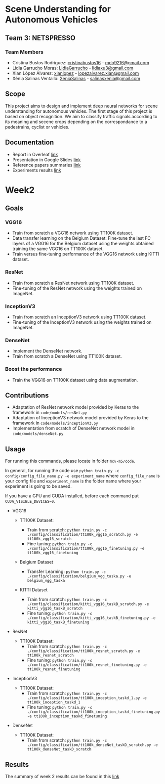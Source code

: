 # Scene Understanding for Autonomous Vehicles	

## Team 3: NETSPRESSO
### Team Members
 - Cristina Bustos Rodriguez: [cristinabustos16](https://github.com/cristinabustos16) - <mcb9216@gmail.com>  
 - Lidia Garrucho Moras: [LidiaGarrucho](https://github.com/LidiaGarrucho) - <lidiaxu3@gmail.com>
 - Xian López Álvarez: [xianlopez](https://github.com/xianlopez) - <lopezalvarez.xian@gmail.com>
 - Xènia Salinas Ventalló: [XeniaSalinas](https://github.com/XeniaSalinas) - <salinasxenia@gmail.com>

## Scope
This project aims to design and implement deep neural networks 
for scene understanding for autonomous vehicles.
The first stage of this project is based on object recognition. We aim to classify traffic signals according to its meaning and secene crops depending on the correspondance to a pedestrains, cyclist or vehicles.

## Documentation
 - Report in Overleaf [link](https://www.overleaf.com/read/dndkxjrdrrzb)
 - Presentation in Google Slides [link](https://docs.google.com/presentation/d/172037oHvwqqKpi6Bd6sYmrkcISgEO9Ft_OU5IjWsbkY/edit?usp=sharing)
 - Reference papers summaries [link](https://github.com/XeniaSalinas/mcv-m5/blob/master/summaries.md)
 - Experiments results [link](https://drive.google.com/drive/folders/0B2fYuDqzasf7TU04SFpfNTh2dzA)

# Week2

## Goals

### VGG16
- Train from scratch a VGG16 network using TT100K dataset.
- Data transfer learning on the Belgium Dataset:
 Fine-tune the last FC layers of a VGG16 for the Belgium dataset using the weights obtained training the same VGG16 on TT100K dataset.
 - Train versus fine-tuning performance of the VGG16 network using KITTI dataset.
### ResNet
 - Train from scratch a ResNet network using TT100K dataset.
 - Fine-tuning of the ResNet network using the weights trained on ImageNet.
### InceptionV3
 - 	Train from scratch an InceptionV3 network using TT100K dataset.
 - 	Fine-tuning of the InceptionV3 network using the weights trained on ImageNet.
### DenseNet
 -	Implement the DenseNet network.
 -	Train from scratch a DenseNet using TT100K dataset.
### Boost the performance
 - 	Train the VGG16 on TT100K dataset using data augmentation.
 
## Contributions 
- Adaptation of ResNet network model provided by Keras to the framework in `code/models/resNet.py`
- Adaptation of InceptionV3 network model provided by Keras to the framework in `code/models/inceptionV3.py`
- Implementation from scratch of DenseNet network model in `code/models/denseNet.py`

## Usage

For running this commands, please locate in folder `mcv-m5/code`.

In general, for running the code use `python train.py -c config/config_file_name.py -e experiment_name` where `config_file_name` is your config file and `experiment_name` is the folder name where your experiment is going to be saved. 

If you have a GPU and CUDA installed, before each command put  `CUDA_VISIBLE_DEVICES=0`.


- VGG16

	- TT100K Dataset:
		- Train from scratch: `python train.py -c ./config/classification/tt100k_vgg16_scratch.py -e tt100k_vgg16_scratch`
		- Fine tuning: `python train.py -c ./config/classification/tt100k_vgg16_finetuning.py -e tt100k_vgg16_finetuning`
	
	- Belgium Dataset
		- Transfer Learning: `python train.py -c ./config/classification/belgium_vgg_taska.py -e belgium_vgg_taska`
		
	- KITTI Dataset
		- Train from scratch: `python train.py -c ./config/classification/kitti_vgg16_taskB_scratch.py -e kitti_vgg16_taskB_scratch`
		- Fine tuning: `python train.py -c ./config/classification/kitti_vgg16_taskB_finetuning.py -e kitti_vgg16_taskB_finetuning`
		
- ResNet
	
	- TT100K Dataset:
		- Train from scratch: `python train.py -c ./config/classification/tt100k_resnet_scratch.py -e tt100k_resnet_scratch`
		- Fine tuning: `python train.py -c ./config/classification/tt100k_resnet_finetuning.py -e tt100k_resnet_finetuning`
		
- InceptionV3

	- TT100K Dataset:
		- Train from scratch: `python train.py -c ./config/classification/tt100k_inception_taskd_1.py -e tt100k_inception_taskd_1`
		- Fine tuning: `python train.py -c ./config/classification/tt100k_inception_taskd_finetuning.py -e tt100k_inception_taskd_finetuning`

- DenseNet

	- TT100K Dataset:
		- Train from scratch: `python train.py -c ./config/classification/tt100k_denseNet_taskD_scratch.py -e tt100k_denseNet_taskD_scratch`
		

## Results

The summary of week 2 results can be found in this [link](https://docs.google.com/presentation/d/18LAQ4oPBahXFwfIXP-z77KeSHZ3ZdCD9sSPX-1ivDng/edit?usp=sharing)		